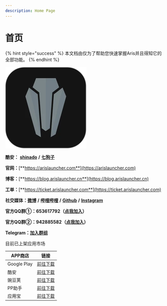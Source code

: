 ```yaml
---
description: Home Page
---
```


# 首页

{% hint style="success" %}
本文档由仅为了帮助您快速掌握Aris并且得知它的全部功能。
{% endhint %}

![Aris Launcher](<.gitbook/assets/256 (1).webp>)

**酷安：** [**shinado**](coolmarket://u/427673) **/** [**七狗子**](coolmarket://u/520656)

**官网：**[**https://arislauncher.com**](https://arislauncher.com)

**博客：**[**https://blog.arislauncher.cn**](https://blog.arislauncher.cn)

**工单：**[**https://ticket.arislauncher.com**](https://ticket.arislauncher.com)

**社交媒体：**[**微博**](https://weibo.com/arislauncher) **/** [**哔哩哔哩**](https://space.bilibili.com/12574988) **/** [**Github**](https://github.com/ArisLauncher) **/** [**Instagram**](https://www.instagram.com/arislauncher/)

**官方QQ群①：653617792（**[**点我加入**](https://jq.qq.com/?\_wv=1027\&k=5PzHEft)**）**

**官方QQ群②：942885582（**[**点我加入**](https://jq.qq.com/?\_wv=1027\&k=57nC2eo)**）**

**Telegram：**[**加入群组**](https://t.me/ArisLauncher\_chat)

目前已上架应用市场

| APP商店       | 链接                                                                    |
| ----------- | --------------------------------------------------------------------- |
| Google Play | [前往下载](https://play.google.com/store/apps/details?id=com.ss.aris)     |
| 酷安          | [前往下载](https://www.coolapk.com/apk/shinado.indi.piping)               |
| 豌豆荚         | [前往下载](https://www.wandoujia.com/apps/7423300)                        |
| PP助手        | [前往下载](https://wap.pp.cn/app\_z5Dgcx5cxNcxe/)                         |
| 应用宝         | [前往下载](https://a.app.qq.com/o/simple.jsp?pkgname=shinado.indi.piping) |
